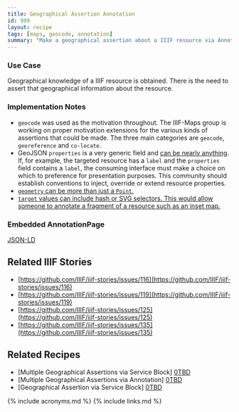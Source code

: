```yaml
---
title: Geographical Assertion Annotation 
id: 999
layout: recipe
tags: [maps, geocode, annotation]
summary: "Make a geographical assertion about a IIIF resource via Annotation."
---
```


### Use Case
Geographical knowledge of a IIIF resource is obtained. There is the need to assert that geographical information about the resource.

### Implementation Notes
* `geocode` was used as the motivation throughout. The IIIF-Maps group is working on proper motivation extensions for the various kinds of assertions that could be made. The three main categories are `geocode`, `georeference` and `co-locate`.
* GeoJSON `properties` is a very generic field and [can be nearly anything](https://tools.ietf.org/html/rfc7946#section-3.2). If, for example, the targeted resource has a `label` and the `properties` field contains a `label`, the consuming interface must make a choice on which to preference for presentation purposes. This community should establish conventions to inject, override or extend resource properties.
* [`geometry` can be more than just a `Point`.](https://tools.ietf.org/html/rfc7946#section-3.1)
* [`target` values can include hash or SVG selectors. This would allow someone to annotate a fragment of a resource such as an inset map.](https://iiif.io/api/annex/openannotation/#selectors)

### Embedded AnnotationPage
[JSON-LD](manifestAndAnno.json)

## Related IIIF Stories
* [https://github.com/IIIF/iiif-stories/issues/116](https://github.com/IIIF/iiif-stories/issues/116)
* [https://github.com/IIIF/iiif-stories/issues/119](https://github.com/IIIF/iiif-stories/issues/119)
* [https://github.com/IIIF/iiif-stories/issues/125](https://github.com/IIIF/iiif-stories/issues/125)
* [https://github.com/IIIF/iiif-stories/issues/135](https://github.com/IIIF/iiif-stories/issues/135)

## Related Recipes
* [Multiple Geographical Assertions via Service Block] [0TBD]()
* [Multiple Geographical Assertions via Annotation] [0TBD]()
* [Geographical Assertion via Service Block] [0TBD]()

{% include acronyms.md %}
{% include links.md %}
